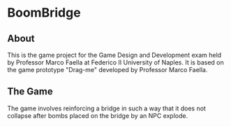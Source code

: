 # BoomBridge

## About <br>
This is the game project for the Game Design and Development exam held by Professor Marco Faella at Federico II University of Naples.
It is based on the game prototype "Drag-me" developed by Professor Marco Faella.

## The Game <br>
The game involves reinforcing a bridge in such a way that it does not collapse after bombs placed on the bridge by an NPC explode.
